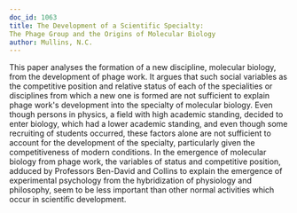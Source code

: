 ```yaml
---
doc_id: 1063
title: The Development of a Scientific Specialty:
The Phage Group and the Origins of Molecular Biology
author: Mullins, N.C.
---
```


This paper analyses the formation of a new discipline, molecular biology,
from the development of phage work.  It argues that such social variables
as the competitive position and relative status of each of the specialities or
disciplines from which a new one is formed are not sufficient to explain
phage work's development into the specialty of molecular biology.  Even
though persons in physics, a field with high academic standing, decided
to enter biology, which had a lower academic standing, and even though
some recruiting of students occurred, these factors alone are not sufficient
to account for the development of the specialty, particularly given the
competitiveness of modern conditions.  In the emergence of molecular
biology from phage work, the variables of status and competitive position,
adduced by Professors Ben-David and Collins to explain the emergence
of experimental psychology from the hybridization of physiology and
philosophy, seem to be less important than other normal activities which
occur in scientific development.